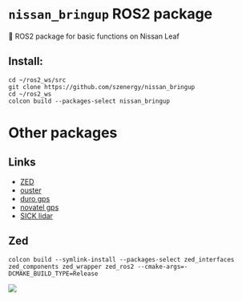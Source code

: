 # `nissan_bringup` ROS2 package
🚗 ROS2 package for basic functions on Nissan Leaf


## Install:
```
cd ~/ros2_ws/src
git clone https://github.com/szenergy/nissan_bringup
cd ~/ros2_ws
colcon build --packages-select nissan_bringup
```

# Other packages

## Links
- [ZED](https://github.com/stereolabs/zed-ros2-wrapper)
- [ouster](https://github.com/ouster-lidar/ouster-ros/tree/ros2)
- [duro gps](https://github.com/szenergy/duro_gps_driver/tree/ros2-humble)
- [novatel gps](https://github.com/jkk-research/novatel_gps_driver.git)
- [SICK lidar](https://github.com/szenergy/sick_scan2)

## Zed 
```
colcon build --symlink-install --packages-select zed_interfaces zed_components zed_wrapper zed_ros2 --cmake-args=-DCMAKE_BUILD_TYPE=Release
```

![](https://raw.githubusercontent.com/szenergy/nissan_leaf_ros/master/nissan_bringup/meshes/Nissan_Leaf_Simulation_02_06.png)
